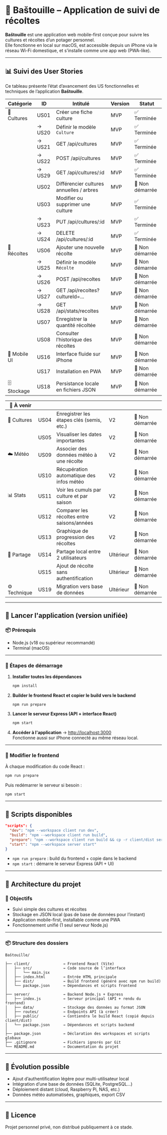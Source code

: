 # 🌿 Baštouille – Application de suivi de récoltes

**Baštouille** est une application web mobile-first conçue pour suivre les cultures et récoltes d’un potager personnel.  
Elle fonctionne en local sur macOS, est accessible depuis un iPhone via le réseau Wi-Fi domestique, et s’installe comme une app web (PWA-like).

---

## 📊 Suivi des User Stories

Ce tableau présente l’état d’avancement des US fonctionnelles et techniques de l’application **Baštouille**.

| Catégorie      | ID    | Intitulé                                     | Version   | Statut          |
|----------------|-------|-----------------------------------------------|-----------|------------------|
| 📘 Cultures    | US01  | Créer une fiche culture                       | MVP       | ✅ Terminée  |
|                | → US20  | Définir le modèle `Culture`                  | MVP       | ✅ Terminée |
|                | → US21  | GET /api/cultures                            | MVP       | ✅ Terminée |
|                | → US22  | POST /api/cultures                           | MVP       | ✅ Terminée |
|                | → US29  | GET /api/cultures/:id                     | MVP       | ✅ Terminée |
|                | US02  | Différencier cultures annuelles / arbres      | MVP       | 🔴 Non démarrée  |
|                | US03  | Modifier ou supprimer une culture             | MVP       | ✅ Terminée  |
|                | → US23  | PUT /api/cultures/:id                        | MVP       | ✅ Terminée |
|                | → US24  | DELETE /api/cultures/:id                     | MVP       | ✅ Terminée |
| 🧺 Récoltes    | US06  | Ajouter une nouvelle récolte                  | MVP       | 🔴 Non démarrée  |
|                | → US25  | Définir le modèle `Récolte`                  | MVP       | 🔴 Non démarrée  |
|                | → US26  | POST /api/recoltes                           | MVP       | 🔴 Non démarrée  |
|                | → US27  | GET /api/recoltes?cultureId=...              | MVP       | 🔴 Non démarrée  |
|                | → US28  | GET /api/stats/recoltes                      | MVP       | 🔴 Non démarrée  |
|                | US07  | Enregistrer la quantité récoltée             | MVP       | 🔴 Non démarrée  |
|                | US08  | Consulter l’historique des récoltes          | MVP       | 🔴 Non démarrée  |
| 📱 Mobile UI   | US16  | Interface fluide sur iPhone                  | MVP       | 🔴 Non démarrée  |
|                | US17  | Installation en PWA                          | MVP       | 🔴 Non démarrée  |
| 🗄️ Stockage    | US18  | Persistance locale en fichiers JSON          | MVP       | 🔴 Non démarrée  |

| 🚧 À venir     |       |                                               |           |                  |
|----------------|-------|-----------------------------------------------|-----------|------------------|
| 🌱 Cultures    | US04  | Enregistrer les étapes clés (semis, etc.)     | V2        | 🔴 Non démarrée  |
|                | US05  | Visualiser les dates importantes              | V2        | 🔴 Non démarrée  |
| ☁️ Météo       | US09  | Associer des données météo à une récolte      | V2        | 🔴 Non démarrée  |
|                | US10  | Récupération automatique des infos météo      | V2        | 🔴 Non démarrée  |
| 📊 Stats       | US11  | Voir les cumuls par culture et par saison     | V2        | 🔴 Non démarrée  |
|                | US12  | Comparer les récoltes entre saisons/années    | V2        | 🔴 Non démarrée  |
|                | US13  | Graphique de progression des récoltes         | V2        | 🔴 Non démarrée  |
| 👥 Partage     | US14  | Partage local entre 2 utilisateurs             | Ultérieur | 🔴 Non démarrée  |
|                | US15  | Ajout de récolte sans authentification        | Ultérieur | 🔴 Non démarrée  |
| ⚙️ Technique   | US19  | Migration vers base de données                | Ultérieur | 🔴 Non démarrée  |

---


## 🚀 Lancer l'application (version unifiée)

### 📦 Prérequis
- Node.js (v18 ou supérieur recommandé)
- Terminal (macOS)

---

### 🧪 Étapes de démarrage

1. **Installer toutes les dépendances**
   ```bash
   npm install
   ```

2. **Builder le frontend React et copier le build vers le backend**
   ```bash
   npm run prepare
   ```

3. **Lancer le serveur Express (API + interface React)**
   ```bash
   npm start
   ```

4. **Accéder à l'application**
   → [http://localhost:3000](http://localhost:3000)  
   Fonctionne aussi sur iPhone connecté au même réseau local.

---

### 🔁 Modifier le frontend

À chaque modification du code React :
```bash
npm run prepare
```
Puis redémarrer le serveur si besoin :
```bash
npm start
```

---

## 🧰 Scripts disponibles

```json
"scripts": {
  "dev": "npm --workspace client run dev",
  "build": "npm --workspace client run build",
  "prepare": "npm --workspace client run build && cp -r client/dist server/public",
  "start": "npm --workspace server start"
}
```

- `npm run prepare` : build du frontend + copie dans le backend
- `npm start` : démarre le serveur Express (API + UI)

---

## 🧱 Architecture du projet

### 🎯 Objectifs

- Suivi simple des cultures et récoltes
- Stockage en JSON local (pas de base de données pour l’instant)
- Application mobile-first, installable comme une PWA
- Fonctionnement unifié (1 seul serveur Node.js)

---

### 📦 Structure des dossiers

```
Baštouille/

├── client/               → Frontend React (Vite)
│   ├── src/              → Code source de l’interface
│   │   └── main.jsx
│   ├── index.html        → Entrée HTML principale
│   ├── dist/             → Build frontend (généré avec npm run build)
│   └── package.json      → Dépendances et scripts frontend
│
├── server/               → Backend Node.js + Express
│   ├── index.js          → Serveur principal (API + rendu du frontend)
│   ├── data/             → Stockage des données au format JSON
│   ├── routes/           → Endpoints API (à créer)
│   ├── public/           → Contiendra le build React (copié depuis client/dist)
│   └── package.json      → Dépendances et scripts backend
│
├── package.json          → Déclaration des workspaces et scripts globaux
├── .gitignore            → Fichiers ignorés par Git
└── README.md             → Documentation du projet
```

---

## 🔄 Évolution possible

- Ajout d’authentification légère pour multi-utilisateur local
- Intégration d’une base de données (SQLite, PostgreSQL…)
- Déploiement distant (cloud, Raspberry Pi, NAS, etc.)
- Données météo automatisées, graphiques, export CSV

---

## 📖 Licence

Projet personnel privé, non distribué publiquement à ce stade.
